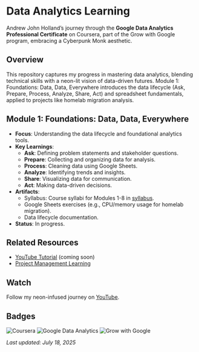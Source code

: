 # Data Analytics Learning
Andrew John Holland’s journey through the **Google Data Analytics Professional Certificate** on Coursera, part of the Grow with Google program, embracing a Cyberpunk Monk aesthetic.

## Overview
This repository captures my progress in mastering data analytics, blending technical skills with a neon-lit vision of data-driven futures. Module 1: Foundations: Data, Data, Everywhere introduces the data lifecycle (Ask, Prepare, Process, Analyze, Share, Act) and spreadsheet fundamentals, applied to projects like homelab migration analysis.

## Module 1: Foundations: Data, Data, Everywhere
- **Focus**: Understanding the data lifecycle and foundational analytics tools.
- **Key Learnings**:
  - **Ask**: Defining problem statements and stakeholder questions.
  - **Prepare**: Collecting and organizing data for analysis.
  - **Process**: Cleaning data using Google Sheets.
  - **Analyze**: Identifying trends and insights.
  - **Share**: Visualizing data for communication.
  - **Act**: Making data-driven decisions.
- **Artifacts**:
  - Syllabus: Course syllabi for Modules 1-8 in [syllabus](./syllabus).
  - Google Sheets exercises (e.g., CPU/memory usage for homelab migration).
  - Data lifecycle documentation.
- **Status**: In progress.

## Related Resources
- [YouTube Tutorial](https://www.youtube.com/@SilicaStormSiam) (coming soon)
- [Project Management Learning](https://github.com/silicastormsiam/project-management-learning)

## Watch
Follow my neon-infused journey on [YouTube](https://www.youtube.com/@SilicaStormSiam).

## Badges
![Coursera](https://img.shields.io/badge/Coursera-Neon%20Pink-FF69B4?logo=coursera&logoColor=white)
![Google Data Analytics](https://img.shields.io/badge/Google%20Data%20Analytics-Neon%20Green-00FF00?logo=google&logoColor=white)
![Grow with Google](https://img.shields.io/badge/Grow%20with%20Google-Neon%20Purple-800080?logo=google&logoColor=white)

*Last updated: July 18, 2025*
